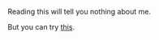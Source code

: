 Reading this will tell you nothing about me.

But you can try [this](https://github.com/MikulasBar).
